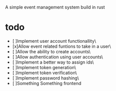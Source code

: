 A simple event management system build in rust
# todo
- [ ]Implement user account functionallity\
- [x]Allow event related funtions to take in a user\
- [ ]Allow the ability to create accounts\
- [ ]Allow authentication using user accounts\
- [ ]Implement a better way to assign ids\
- [ ]Implement token generation\
- [ ]Implement token verification\
- [ ]Implement password hashing\
- [ ]Something Something frontend